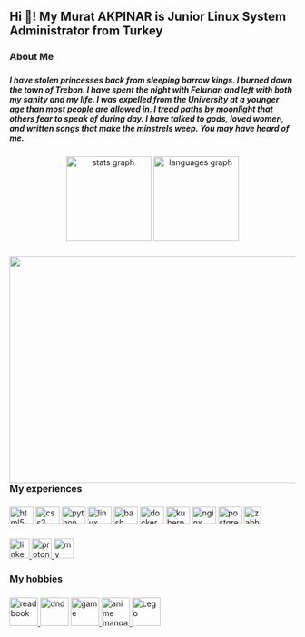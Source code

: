 <h2 align="left">Hi 👋! My Murat AKPINAR is Junior Linux System Administrator from Turkey</h2>

###

<h3 align="left">About Me</h3>

###

<h5 align="left">I have stolen princesses back from sleeping barrow kings. I burned down the town of Trebon. I have spent the night with Felurian and left with both my sanity and my life. I was expelled from the University at a younger age than most people are allowed in. I tread paths by moonlight that others fear to speak of during day. I have talked to gods, loved women, and written songs that make the minstrels weep. You may have heard of me.</h5>

###

<div align="center">
  <img src="https://github-readme-stats.vercel.app/api?hide_title=false&hide_rank=false&show_icons=true&include_all_commits=true&count_private=true&disable_animations=false&theme=dracula&locale=en&hide_border=false&username=magwyen" height="150" alt="stats graph"  />
  <img src="https://github-readme-stats.vercel.app/api/top-langs?locale=en&hide_title=false&layout=compact&card_width=320&langs_count=5&theme=dracula&hide_border=false&username=magwyen" height="150" alt="languages graph"  />
</div>

###

<img align="right" height="400" width="640" src="https://64.media.tumblr.com/e92a9472c0062f530e139d1d86abc620/tumblr_ou6ys7IwmU1w86w6ho1_1280.gif"  />

###

<h3 align="left">My experiences</h3>

###

<div align="left">
  <img src="https://cdn.jsdelivr.net/gh/devicons/devicon/icons/html5/html5-original.svg" height="30" width="42" alt="html5 logo"  />
  <img src="https://cdn.jsdelivr.net/gh/devicons/devicon/icons/css3/css3-original.svg" height="30" width="42" alt="css3 logo"  />
  <img src="https://cdn.jsdelivr.net/gh/devicons/devicon/icons/python/python-original.svg" height="30" width="42" alt="python logo"  />
  <img src="https://cdn.jsdelivr.net/gh/devicons/devicon/icons/linux/linux-original.svg" height="30" width="42" alt="linux logo"  />
  <img src="https://cdn.jsdelivr.net/gh/devicons/devicon/icons/bash/bash-original.svg" height="30" width="42" alt="bash logo"  />
  <img src="https://cdn.jsdelivr.net/gh/devicons/devicon/icons/docker/docker-original.svg" height="30" width="42" alt="docker logo"  />
  <img src="https://www.svgrepo.com/show/448233/kubernetes.svg" height="30" width="42" alt="kubernetes  logo"  />
  <img src="https://cdn.jsdelivr.net/gh/devicons/devicon/icons/nginx/nginx-original.svg" height="30" width="42" alt="nginx logo"  />
  <img src="https://www.vectorlogo.zone/logos/postgresql/postgresql-icon.svg" height="30" width="42" alt="postgresql logo"  />
  <img src="https://www.vectorlogo.zone/logos/zabbix/zabbix-icon.svg" height="30" width="30" alt="zabbix logo"  />
  
</div>

###

<div align="left">
  <a href="https://www.linkedin.com/in/akpinarmurat/" target="_blank">
    <img src="https://img.shields.io/static/v1?message=LinkedIn&logo=linkedin&label=&color=0077B5&logoColor=white&labelColor=&style=for-the-badge" height="35" alt="linkedin logo"  />
  </a>
  <a href="mailto:akpinarmurat@protonmail.com" target="_blank">
    <img src="https://img.shields.io/badge/ProtonMail-8B89CC?style=for-the-badge&logo=protonmail&logoColor=white" height="35" alt="protonmail logo"  />
  </a>
  <a href="https://muratakpinar.com.tr/" target="_blank">
    <img src="https://img.shields.io/badge/website-000000?style=for-the-badge&logo=About.me&logoColor=white" height="35" alt="my web site"  />
  </a>
 
</div>

###

<h3 align="left">My hobbies</h3>

###

<div align="left">
  
  <a href="https://www.goodreads.com/review/list/162182691?ref=nav_mybooks" target="_blank">
   <img src="https://cdn-icons-png.flaticon.com/512/1903/1903162.png" height="50" title="read book" alt="read book"  />
  </a>
  <a href="#"><img src="https://cdn-icons-png.flaticon.com/512/6836/6836867.png" height="50" title="dnd" alt="dnd"  /></a>
  <a href="https://steamcommunity.com/id/magwyen/" target="_blank"><img src="https://cdn-icons-png.flaticon.com/512/2780/2780137.png" height="50" title="game" alt="game"  />
  </a>
  <a href="https://myanimelist.net/profile/magwyen" target="_blank">
    <img src="https://seeklogo.com/images/M/mugiwara-logo-303FD55C54-seeklogo.com.png" height="50" title="anime manga" alt="anime manga"  />
  </a>
  <a href="#"><img src="https://cdn-icons-png.flaticon.com/512/588/588323.png" height="50" title="Lego" alt="Lego"  /></a>
</div>

###
